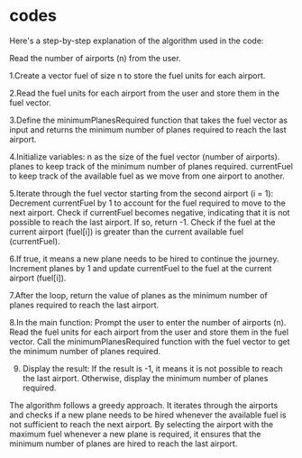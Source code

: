 # codes
Here's a step-by-step explanation of the algorithm used in the code:

Read the number of airports (n) from the user.

1.Create a vector fuel of size n to store the fuel units for each airport.

2.Read the fuel units for each airport from the user and store them in the fuel vector.

3.Define the minimumPlanesRequired function that takes the fuel vector as input and returns the minimum number of planes required to reach the last airport.

4.Initialize variables:
n as the size of the fuel vector (number of airports).
planes to keep track of the minimum number of planes required.
currentFuel to keep track of the available fuel as we move from one airport to another.

5.Iterate through the fuel vector starting from the second airport (i = 1):
Decrement currentFuel by 1 to account for the fuel required to move to the next airport.
Check if currentFuel becomes negative, indicating that it is not possible to reach the last airport. If so, return -1.
Check if the fuel at the current airport (fuel[i]) is greater than the current available fuel (currentFuel).

6.If true, it means a new plane needs to be hired to continue the journey. Increment planes by 1 and update currentFuel to the fuel at the current airport (fuel[i]).

7.After the loop, return the value of planes as the minimum number of planes required to reach the last airport.

8.In the main function:
Prompt the user to enter the number of airports (n).
Read the fuel units for each airport from the user and store them in the fuel vector.
Call the minimumPlanesRequired function with the fuel vector to get the minimum number of planes required.

9. Display the result:
If the result is -1, it means it is not possible to reach the last airport.
Otherwise, display the minimum number of planes required.

The algorithm follows a greedy approach. It iterates through the airports and checks if a new plane needs to be hired whenever the available fuel is not sufficient to reach the next airport. By selecting the airport with the maximum fuel whenever a new plane is required, it ensures that the minimum number of planes are hired to reach the last airport.






